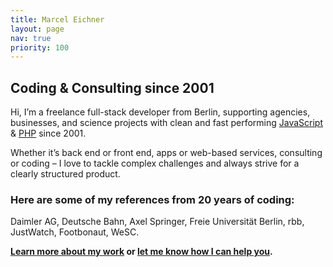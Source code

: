 ```yaml
---
title: Marcel Eichner
layout: page
nav: true
priority: 100
---
```

## Coding & Consulting since 2001

Hi, I’m a freelance full-stack developer from Berlin, supporting agencies, businesses, and science projects with clean and fast performing [JavaScript](project/#JavaScript) & [PHP](project/#PHP) since 2001.

Whether it’s back end or front end, apps or web-based services, consulting or coding – I love to tackle complex challenges and always strive for a clearly structured product. 

### Here are some of my references from 20 years of coding:

Daimler AG, Deutsche Bahn, Axel Springer, Freie Universität Berlin, rbb, JustWatch, Footbonaut, WeSC.

**[Learn more about my work](about) or [let me know how I can help you](./contact).**
